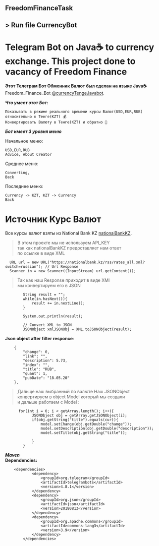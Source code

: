 ## FreedomFinanceTask 
## > Run file CurrencyBot 
# Telegram Bot on Java☕ to currency exchange. This project done to vacancy of Freedom Finance
**Этот Телеграм Бот Обменник Валют был сделан на языке Java☕ </br>**
Freedom_Finance_Bot [@currencyTengeJavabot](t.me/currencyTengeJavabot).

***Что умеет этот Бот:***
``` 
Показывать в режиме реального времени курсы Валют(USD,EUR,RUB) относительно к Тенге(KZT) 💰
Конвертировать Валюту в Тенге(KZT) и обратно 🔗
```
***Бот имеет 3 уровня меню***

Начальное меню:
```
USD,EUR,RUB
Advice, About Creator
```

Среднее меню:
```
Converting,
Back
```

Последнее меню:
```
Currency -> KZT, KZT -> Currency
Back
```

# Источник Курс Валют
Все курсы валют взяты из National Bank KZ [nationalBankKZ](https://nationalbank.kz/?docid=3346&switch=russian).

> В этом проекте мы не используем API_KEY </br> так как nationalBankKZ предоставляет нам ответ </br> по ссылке в виде XML

``` 
  URL url = new URL("https://nationalbank.kz/rss/rates_all.xml?switch=russian"); // Url Response
  Scanner in = new Scanner((InputStream) url.getContent());
```

> Так как наш Response приходит в виде XMl </br> мы конвертируем его в JSON
``` 
        String result = "";
        while(in.hasNext()){
            result += in.nextLine();
        }

        System.out.println(result);

        // Convert XML to JSON
        JSONObject xmlJSONObj = XML.toJSONObject(result);
```

**Json object after filter responce**:
``` 
    {
        "change": 0,
        "link": "",
        "description": 5.73,
        "index": "",
        "title": "RUB",
        "quant": 1,
        "pubDate": "18.05.20"
    },
```

> Дальще наш выбранный по валюте Наш JSONObject конвертируем в object Model который мы создали </br> и дальше работаем с Model : 
``` 
      for(int i = 0; i < getArray.length(); i++){
            JSONObject obj = getArray.getJSONObject(i);
            if(obj.getString("title").equals(cur)){
                model.setChange(obj.getDouble("change"));
                model.setDescription(obj.getDouble("description"));
                model.setTitle(obj.getString("title"));

            }
        }
```

***Maven<br>***
**Dependencies:**
``` 
    <dependencies>
            <dependency>
                <groupId>org.telegram</groupId>
                <artifactId>telegrambots</artifactId>
                <version>4.8.1</version>
            </dependency>
            <dependency>
                <groupId>org.json</groupId>
                <artifactId>json</artifactId>
                <version>20180813</version>
            </dependency>
            <dependency>
                <groupId>org.apache.commons</groupId>
                <artifactId>commons-lang3</artifactId>
                <version>3.9</version>
            </dependency>
        </dependencies>
 ```
